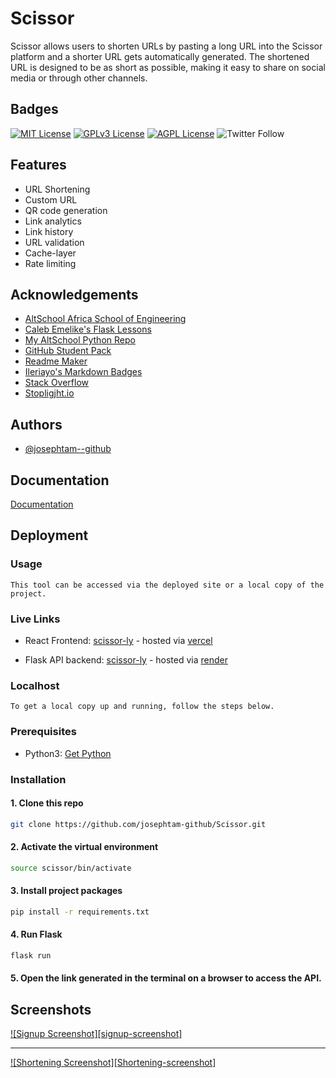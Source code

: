 
# Scissor

Scissor allows users to shorten URLs by pasting a long URL into the Scissor platform and a shorter URL gets automatically generated. The shortened URL is designed to be as short as possible, making it easy to share on social media or through other channels.
## Badges
[![MIT License](https://img.shields.io/badge/License-MIT-green.svg)](https://choosealicense.com/licenses/mit/)
[![GPLv3 License](https://img.shields.io/badge/License-GPL%20v3-yellow.svg)](https://opensource.org/licenses/)
[![AGPL License](https://img.shields.io/badge/license-AGPL-blue.svg)](http://www.gnu.org/licenses/agpl-3.0)
![Twitter Follow](https://img.shields.io/twitter/follow/Joseph_tam_)



## Features

- URL Shortening
- Custom URL
- QR code generation
- Link analytics
- Link history
- URL validation
- Cache-layer
- Rate limiting



## Acknowledgements

* [AltSchool Africa School of Engineering](https://altschoolafrica.com/schools/engineering)
* [Caleb Emelike's Flask Lessons](https://github.com/CalebEmelike)
* [My AltSchool Python Repo](https://github.com/Ze-Austin/altschool-python)
* [GitHub Student Pack](https://education.github.com/globalcampus/student)
* [Readme Maker](https://www.readme.so/)
* [Ileriayo's Markdown Badges](https://github.com/Ileriayo/markdown-badges)
* [Stack Overflow](https://stackoverflow.com/)
* [Stopligjht.io](https://stoplight.io/)


## Authors

- [@josephtam--github](https://www.github.com/josephtam-github)


## Documentation

[Documentation](https://scissor-ly.stoplight.io)


## Deployment

### Usage
    
    This tool can be accessed via the deployed site or a local copy of the project.

### Live Links

- React Frontend: [scissor-ly](https://www.scissor-ly.vercel.app) - hosted via [vercel](https://www.vercel.com)

- Flask API backend: [scissor-ly](https://www.scissor-ly.onrender.com) - hosted via [render](https://www.render.com)

### Localhost

    To get a local copy up and running, follow the steps below.

### Prerequisites

- Python3: [Get Python](https://www.python.org/downloads/)

### Installation

#### 1. Clone this repo
   ```sh
   git clone https://github.com/josephtam-github/Scissor.git
   ```
#### 2. Activate the virtual environment
   ```sh
   source scissor/bin/activate
   ```
#### 3. Install project packages
   ```sh
   pip install -r requirements.txt
   ```
#### 4. Run Flask
   ```sh
   flask run
   ```
#### 5. Open the link generated in the terminal on a browser to access the API.


## Screenshots

[![Signup Screenshot][signup-screenshot]](https://github.com/josephtam-github/scissor/blob/main/img/register.jpg)

___

[![Shortening Screenshot][Shortening-screenshot]](https://github.com/josephtam-github/scissor/blob/main/img/cut_link.jpg)
